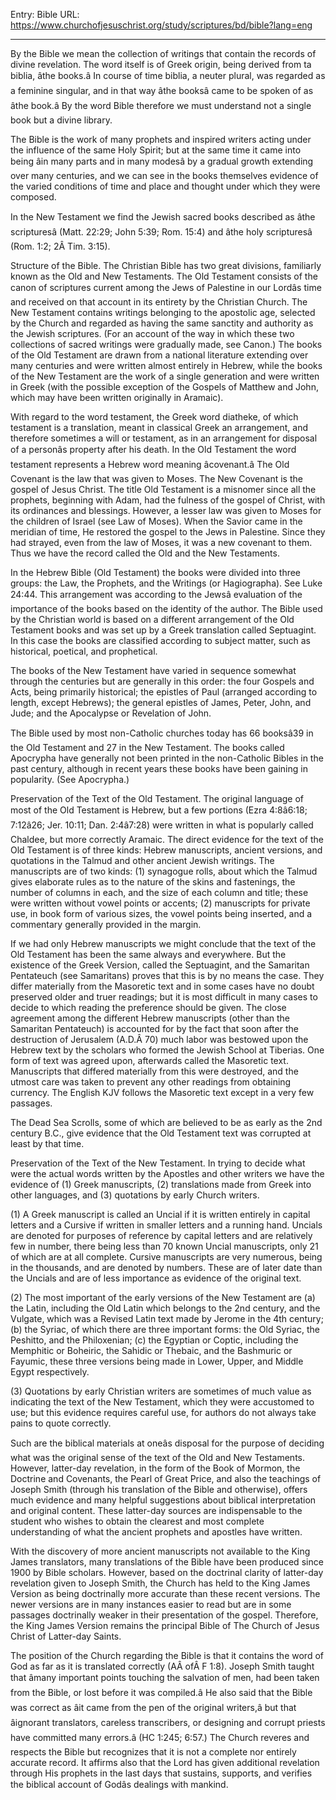 Entry: Bible
URL: https://www.churchofjesuschrist.org/study/scriptures/bd/bible?lang=eng

---

By the Bible we mean the collection of writings that contain the records of divine revelation. The word itself is of Greek origin, being derived from ta biblia, âthe books.â In course of time biblia, a neuter plural, was regarded as a feminine singular, and in that way âthe booksâ came to be spoken of as âthe book.â By the word Bible therefore we must understand not a single book but a divine library.

The Bible is the work of many prophets and inspired writers acting under the influence of the same Holy Spirit; but at the same time it came into being âin many parts and in many modesâ by a gradual growth extending over many centuries, and we can see in the books themselves evidence of the varied conditions of time and place and thought under which they were composed.

In the New Testament we find the Jewish sacred books described as âthe scripturesâ (Matt. 22:29; John 5:39; Rom. 15:4) and âthe holy scripturesâ (Rom. 1:2; 2Â Tim. 3:15).

Structure of the Bible. The Christian Bible has two great divisions, familiarly known as the Old and New Testaments. The Old Testament consists of the canon of scriptures current among the Jews of Palestine in our Lordâs time and received on that account in its entirety by the Christian Church. The New Testament contains writings belonging to the apostolic age, selected by the Church and regarded as having the same sanctity and authority as the Jewish scriptures. (For an account of the way in which these two collections of sacred writings were gradually made, see Canon.) The books of the Old Testament are drawn from a national literature extending over many centuries and were written almost entirely in Hebrew, while the books of the New Testament are the work of a single generation and were written in Greek (with the possible exception of the Gospels of Matthew and John, which may have been written originally in Aramaic).

With regard to the word testament, the Greek word diatheke, of which testament is a translation, meant in classical Greek an arrangement, and therefore sometimes a will or testament, as in an arrangement for disposal of a personâs property after his death. In the Old Testament the word testament represents a Hebrew word meaning âcovenant.â The Old Covenant is the law that was given to Moses. The New Covenant is the gospel of Jesus Christ. The title Old Testament is a misnomer since all the prophets, beginning with Adam, had the fulness of the gospel of Christ, with its ordinances and blessings. However, a lesser law was given to Moses for the children of Israel (see Law of Moses). When the Savior came in the meridian of time, He restored the gospel to the Jews in Palestine. Since they had strayed, even from the law of Moses, it was a new covenant to them. Thus we have the record called the Old and the New Testaments.

In the Hebrew Bible (Old Testament) the books were divided into three groups: the Law, the Prophets, and the Writings (or Hagiographa). See Luke 24:44. This arrangement was according to the Jewsâ evaluation of the importance of the books based on the identity of the author. The Bible used by the Christian world is based on a different arrangement of the Old Testament books and was set up by a Greek translation called Septuagint. In this case the books are classified according to subject matter, such as historical, poetical, and prophetical.

The books of the New Testament have varied in sequence somewhat through the centuries but are generally in this order: the four Gospels and Acts, being primarily historical; the epistles of Paul (arranged according to length, except Hebrews); the general epistles of James, Peter, John, and Jude; and the Apocalypse or Revelation of John.

The Bible used by most non-Catholic churches today has 66 booksâ39 in the Old Testament and 27 in the New Testament. The books called Apocrypha have generally not been printed in the non-Catholic Bibles in the past century, although in recent years these books have been gaining in popularity. (See Apocrypha.)

Preservation of the Text of the Old Testament. The original language of most of the Old Testament is Hebrew, but a few portions (Ezra 4:8â6:18; 7:12â26; Jer. 10:11; Dan. 2:4â7:28) were written in what is popularly called Chaldee, but more correctly Aramaic. The direct evidence for the text of the Old Testament is of three kinds: Hebrew manuscripts, ancient versions, and quotations in the Talmud and other ancient Jewish writings. The manuscripts are of two kinds: (1) synagogue rolls, about which the Talmud gives elaborate rules as to the nature of the skins and fastenings, the number of columns in each, and the size of each column and title; these were written without vowel points or accents; (2) manuscripts for private use, in book form of various sizes, the vowel points being inserted, and a commentary generally provided in the margin.

If we had only Hebrew manuscripts we might conclude that the text of the Old Testament has been the same always and everywhere. But the existence of the Greek Version, called the Septuagint, and the Samaritan Pentateuch (see Samaritans) proves that this is by no means the case. They differ materially from the Masoretic text and in some cases have no doubt preserved older and truer readings; but it is most difficult in many cases to decide to which reading the preference should be given. The close agreement among the different Hebrew manuscripts (other than the Samaritan Pentateuch) is accounted for by the fact that soon after the destruction of Jerusalem (A.D.Â 70) much labor was bestowed upon the Hebrew text by the scholars who formed the Jewish School at Tiberias. One form of text was agreed upon, afterwards called the Masoretic text. Manuscripts that differed materially from this were destroyed, and the utmost care was taken to prevent any other readings from obtaining currency. The English KJV follows the Masoretic text except in a very few passages.

The Dead Sea Scrolls, some of which are believed to be as early as the 2nd century B.C., give evidence that the Old Testament text was corrupted at least by that time.

Preservation of the Text of the New Testament. In trying to decide what were the actual words written by the Apostles and other writers we have the evidence of (1) Greek manuscripts, (2) translations made from Greek into other languages, and (3) quotations by early Church writers.

(1) A Greek manuscript is called an Uncial if it is written entirely in capital letters and a Cursive if written in smaller letters and a running hand. Uncials are denoted for purposes of reference by capital letters and are relatively few in number, there being less than 70 known Uncial manuscripts, only 21 of which are at all complete. Cursive manuscripts are very numerous, being in the thousands, and are denoted by numbers. These are of later date than the Uncials and are of less importance as evidence of the original text.

(2) The most important of the early versions of the New Testament are (a) the Latin, including the Old Latin which belongs to the 2nd century, and the Vulgate, which was a Revised Latin text made by Jerome in the 4th century; (b) the Syriac, of which there are three important forms: the Old Syriac, the Peshitto, and the Philoxenian; (c) the Egyptian or Coptic, including the Memphitic or Boheiric, the Sahidic or Thebaic, and the Bashmuric or Fayumic, these three versions being made in Lower, Upper, and Middle Egypt respectively.

(3) Quotations by early Christian writers are sometimes of much value as indicating the text of the New Testament, which they were accustomed to use; but this evidence requires careful use, for authors do not always take pains to quote correctly.

Such are the biblical materials at oneâs disposal for the purpose of deciding what was the original sense of the text of the Old and New Testaments. However, latter-day revelation, in the form of the Book of Mormon, the Doctrine and Covenants, the Pearl of Great Price, and also the teachings of Joseph Smith (through his translation of the Bible and otherwise), offers much evidence and many helpful suggestions about biblical interpretation and original content. These latter-day sources are indispensable to the student who wishes to obtain the clearest and most complete understanding of what the ancient prophets and apostles have written.

With the discovery of more ancient manuscripts not available to the King James translators, many translations of the Bible have been produced since 1900 by Bible scholars. However, based on the doctrinal clarity of latter-day revelation given to Joseph Smith, the Church has held to the King James Version as being doctrinally more accurate than these recent versions. The newer versions are in many instances easier to read but are in some passages doctrinally weaker in their presentation of the gospel. Therefore, the King James Version remains the principal Bible of The Church of Jesus Christ of Latter-day Saints.

The position of the Church regarding the Bible is that it contains the word of God as far as it is translated correctly (AÂ ofÂ F 1:8). Joseph Smith taught that âmany important points touching the salvation of men, had been taken from the Bible, or lost before it was compiled.â He also said that the Bible was correct as âit came from the pen of the original writers,â but that âignorant translators, careless transcribers, or designing and corrupt priests have committed many errors.â (HC 1:245; 6:57.) The Church reveres and respects the Bible but recognizes that it is not a complete nor entirely accurate record. It affirms also that the Lord has given additional revelation through His prophets in the last days that sustains, supports, and verifies the biblical account of Godâs dealings with mankind.
